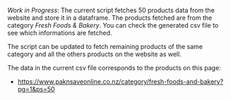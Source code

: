 *Work in Progress*: The current script fetches 50 products data from 
  the website and store it in a dataframe. The products fetched are from the 
  category *Fresh Foods & Bakery*. You can check the generated csv 
  file to see which informations are fetched. 

The script can be updated to fetch remaining products of the same category 
and all the others products on the website as well.

The data in the current csv file corresponds to the products on this page:
* https://www.paknsaveonline.co.nz/category/fresh-foods-and-bakery?pg=1&ps=50
